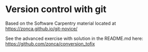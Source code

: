 # Version control with git

Based on the Software Carpentry material located at <https://zonca.github.io/git-novice/>

See the advanced exercise with solution in the README.md here: <https://github.com/zonca/conversion_tofix>
